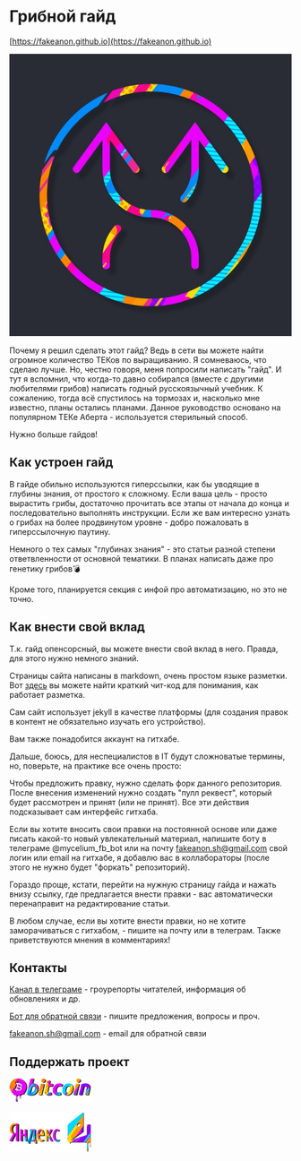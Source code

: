 # Грибной гайд

[https://fakeanon.github.io](https://fakeanon.github.io)

![Лого](/assets/img/logo.jpg)


Почему я решил сделать этот гайд? Ведь в сети вы можете найти огромное количество ТЕКов по выращиванию. Я сомневаюсь, что сделаю лучше. Но, честно говоря, меня попросили написать "гайд". И тут я вспомнил, что когда-то давно собирался (вместе с другими любителями грибов) написать годный русскоязычный учебник. К сожалению, тогда всё спустилось на тормозах и, насколько мне известно, планы остались планами. Данное руководство основано на популярном ТЕКе Аберта - используется стерильный способ.

Нужно больше гайдов!


## Как устроен гайд

В гайде обильно используются гиперссылки, как бы уводящие в глубины знания, от простого к сложному. Если ваша цель - просто вырастить грибы, достаточно прочитать все этапы от начала до конца и последовательно выполнять инструкции. Если же вам интересно узнать о грибах на более продвинутом уровне - добро пожаловать в гиперссылочную паутину.

Немного о тех самых "глубинах знания" - это статьи разной степени ответвленности от основной тематики. В планах написать даже про генетику грибов💣

Кроме того, планируется секция с инфой про автоматизацию, но это не точно.


## Как внести свой вклад

Т.к. гайд опенсорсный, вы можете внести свой вклад в него. Правда, для этого нужно немного знаний.

Страницы сайта написаны в markdown, очень простом языке разметки. Вот [здесь](https://github.com/adam-p/markdown-here/wiki/Markdown-Cheatsheet) вы можете найти краткий чит-код для понимания, как работает разметка.

Сам сайт использует jekyll в качестве платформы (для создания правок в контент не обязательно изучать его устройство).

Вам также понадобится аккаунт на гитхабе.

Дальше, боюсь, для неспециалистов в IT будут сложноватые термины, но, поверьте, на практике все очень просто:

Чтобы предложить правку, нужно сделать форк данного репозитория. После внесения изменений нужно создать "пулл реквест", который будет рассмотрен и принят (или не принят). Все эти действия подсказывает сам интерфейс гитхаба.

Если вы хотите вносить свои правки на постоянной основе или даже писать какой-то новый увлекательный материал, напишите боту в телеграме @mycelium_fb_bot или на почту fakeanon.sh@gmail.com свой логин или email на гитхабе, я добавлю вас в коллабораторы (после этого не нужно будет "форкать" репозиторий).

Гораздо проще, кстати, перейти на нужную страницу гайда и нажать внизу ссылку, где предлагается внести правки - вас автоматически перенаправит на редактирование статьи.

В любом случае, если вы хотите внести правки, но не хотите заморачиваться с гитхабом, - пишите на почту или в телеграм. Также приветствуются мнения в комментариях!


## Контакты
[Канал в телеграме](https://t.me/vegetative_part) - гроурепорты читателей, информация об обновлениях и др.

[Бот для обратной связи](https://t.me/mycelium_fb_bot) - пишите предложения, вопросы и проч.

fakeanon.sh@gmail.com - email для обратной связи


## Поддержать проект

[![я.деньги](/assets/img/misc/ya1.png)](https://money.yandex.ru/to/410013219853731)

[![биткоин](/assets/img/misc/btc1.png)](https://money.yandex.ru/to/410013219853731)
